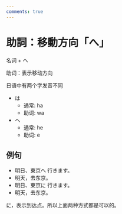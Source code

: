 ```yaml
---
comments: true
---
```


# 助詞：移動方向「へ」

名词 + へ

助词：表示移动方向

日语中有两个字发音不同

- は
    - 通常: ha
    - 助词: wa
- へ
    - 通常: he
    - 助词: e

## 例句

- 明日、東京へ 行きます。
- 明天，去东京。
- 明日、東京に 行きます。
- 明天，去东京。

に，表示到达点。所以上面两种方式都是可以的。

